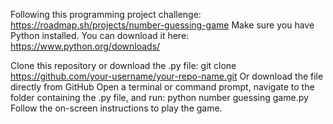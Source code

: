Following this programming project challenge: https://roadmap.sh/projects/number-guessing-game
Make sure you have Python installed.
You can download it here: https://www.python.org/downloads/

Clone this repository or download the .py file:
  git clone https://github.com/your-username/your-repo-name.git
  Or download the file directly from GitHub
Open a terminal or command prompt, navigate to the folder containing the .py file, and run:
  python number guessing game.py
Follow the on-screen instructions to play the game.
